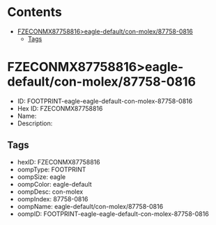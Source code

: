 



Contents
========

* [FZECONMX87758816>eagle-default/con-molex/87758-0816](#fzeconmx87758816eagle-defaultcon-molex87758-0816)
	* [Tags](#tags)

# FZECONMX87758816>eagle-default/con-molex/87758-0816

- ID: FOOTPRINT-eagle-eagle-default-con-molex-87758-0816
- Hex ID: FZECONMX87758816
- Name: 
- Description: 

## Tags

- hexID: FZECONMX87758816
- oompType: FOOTPRINT
- oompSize: eagle
- oompColor: eagle-default
- oompDesc: con-molex
- oompIndex: 87758-0816
- oompName: eagle-default/con-molex/87758-0816
- oompID: FOOTPRINT-eagle-eagle-default-con-molex-87758-0816
